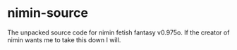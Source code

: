 # nimin-source
The unpacked source code for nimin fetish fantasy v0.975o. If the creator of nimin wants me to take this down I will.

